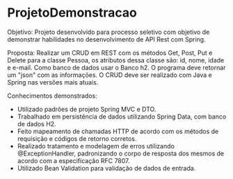 # ProjetoDemonstracao

Objetivo: Projeto desenvolvido para processo seletivo com objetivo de demonstrar habilidades no desenvolvimento de API Rest com Spring.

Proposta: Realizar um CRUD em REST com os métodos Get, Post, Put e Delete para a classe Pessoa, os atributos dessa classe são: id, nome, idade e e-mail. 
Como banco de dados usar o Banco h2. O programa deve retornar um "json" com as informações.
O CRUD deve ser realizado com Java e Spring nas versões mais atuais.

Conhecimentos demonstrados:

- Utilizado padrões de projeto Spring MVC e DTO.
- Trabalhado em persistência de dados utilizando Spring Data, com banco de dados H2.
- Feito mapeamento de chamadas HTTP de acordo com os métodos de requisição e códigos de retorno corretos.
- Realizado tratamento e modelagem de erros utilizando @ExceptionHandler, padronizando o corpo de resposta dos mesmos de acordo com a especificação RFC 7807.
- Utilizado Bean Validation para validação de dados de entrada.
